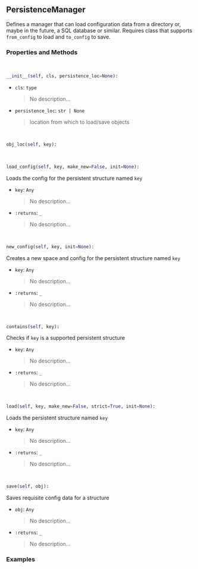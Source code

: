 ## <a id="McUtils.McUtils.Scaffolding.Persistence.PersistenceManager">PersistenceManager</a>
Defines a manager that can load configuration data from a directory
or, maybe in the future, a SQL database or similar.
Requires class that supports `from_config` to load and `to_config` to save.

### Properties and Methods
<a id="McUtils.McUtils.Scaffolding.Persistence.PersistenceManager.__init__" class="docs-object-method">&nbsp;</a>
```python
__init__(self, cls, persistence_loc=None): 
```

- `cls`: `type`
    >No description...
- `persistence_loc`: `str | None`
    >location from which to load/save objects

<a id="McUtils.McUtils.Scaffolding.Persistence.PersistenceManager.obj_loc" class="docs-object-method">&nbsp;</a>
```python
obj_loc(self, key): 
```

<a id="McUtils.McUtils.Scaffolding.Persistence.PersistenceManager.load_config" class="docs-object-method">&nbsp;</a>
```python
load_config(self, key, make_new=False, init=None): 
```
Loads the config for the persistent structure named `key`
- `key`: `Any`
    >No description...
- `:returns`: `_`
    >No description...

<a id="McUtils.McUtils.Scaffolding.Persistence.PersistenceManager.new_config" class="docs-object-method">&nbsp;</a>
```python
new_config(self, key, init=None): 
```
Creates a new space and config for the persistent structure named `key`
- `key`: `Any`
    >No description...
- `:returns`: `_`
    >No description...

<a id="McUtils.McUtils.Scaffolding.Persistence.PersistenceManager.contains" class="docs-object-method">&nbsp;</a>
```python
contains(self, key): 
```
Checks if `key` is a supported persistent structure
- `key`: `Any`
    >No description...
- `:returns`: `_`
    >No description...

<a id="McUtils.McUtils.Scaffolding.Persistence.PersistenceManager.load" class="docs-object-method">&nbsp;</a>
```python
load(self, key, make_new=False, strict=True, init=None): 
```
Loads the persistent structure named `key`
- `key`: `Any`
    >No description...
- `:returns`: `_`
    >No description...

<a id="McUtils.McUtils.Scaffolding.Persistence.PersistenceManager.save" class="docs-object-method">&nbsp;</a>
```python
save(self, obj): 
```
Saves requisite config data for a structure
- `obj`: `Any`
    >No description...
- `:returns`: `_`
    >No description...

### Examples
